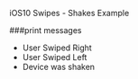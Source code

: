 iOS10 Swipes - Shakes Example

###print messages
- User Swiped Right
- User Swiped Left
- Device was shaken
